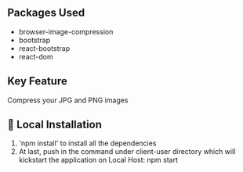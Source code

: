 

## Packages Used

- browser-image-compression
- bootstrap
- react-bootstrap
- react-dom

## Key Feature
Compress your JPG and PNG images

## 🏃‍ Local Installation

1. 'npm install' to install all the dependencies
2. At last, push in the command under client-user directory which will kickstart the application on Local Host:
npm start
